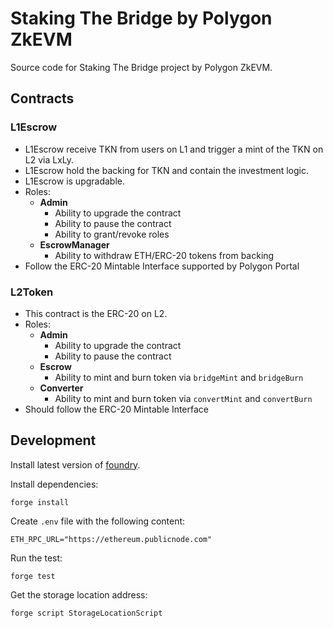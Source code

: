 # Staking The Bridge by Polygon ZkEVM

Source code for Staking The Bridge project by Polygon ZkEVM.

## Contracts

### L1Escrow

- L1Escrow receive TKN from users on L1 and trigger a mint of the TKN on L2 via LxLy.
- L1Escrow hold the backing for TKN and contain the investment logic.
- L1Escrow is upgradable.
- Roles:
  - **Admin**
    - Ability to upgrade the contract
    - Ability to pause the contract
    - Ability to grant/revoke roles
  - **EscrowManager**
    - Ability to withdraw ETH/ERC-20 tokens from backing
- Follow the ERC-20 Mintable Interface supported by Polygon Portal

### L2Token

- This contract is the ERC-20 on L2.
- Roles:
  - **Admin**
    - Ability to upgrade the contract
    - Ability to pause the contract
  - **Escrow**
    - Ability to mint and burn token via `bridgeMint` and `bridgeBurn`
  - **Converter**
    - Ability to mint and burn token via `convertMint` and `convertBurn`
- Should follow the ERC-20 Mintable Interface

## Development

Install latest version of [foundry](https://github.com/foundry-rs/foundry).

Install dependencies:

```shell
forge install
```

Create `.env` file with the following content:

```shell
ETH_RPC_URL="https://ethereum.publicnode.com"
```

Run the test:

```shell
forge test
```

Get the storage location address:

```shell
forge script StorageLocationScript
```
